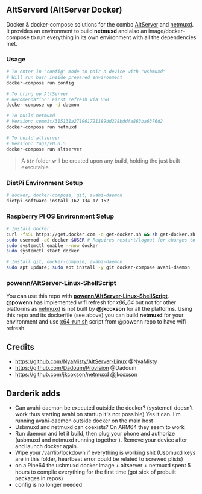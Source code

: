 ## AltServerd (AltServer Docker)
Docker & docker-compose solutions for the combo [AltServer](https://github.com/NyaMisty/AltServer-Linux) and [netmuxd](https://github.com/jkcoxson/netmuxd). It provides an environment to build **netmuxd** and also an image/docker-compose to run everything in its own environment with all the dependencies met.

### Usage
```bash
# To enter in "config" mode to pair a device with "usbmuxd"
# Will run bash inside prepared environment
docker-compose run config

# To bring up AltServer
# Recomendation: First refresh via USB
docker-compose up -d daemon

# To build netmuxd 
# Version: commit/315131a271961721189dd228bddfa863ba6376d2
docker-compose run netmuxd

# To build altserver 
# Version: tags/v0.0.5
docker-compose run altserver
```
> A `bin` folder will be created upon any build, holding the just built executable.

### DietPi Environment Setup
```bash
# docker, docker-compose, git, avahi-daemon
dietpi-software install 162 134 17 152
```

### Raspberry PI OS Environment Setup
```bash
# Install docker
curl -fsSL https://get.docker.com -o get-docker.sh && sh get-docker.sh
sudo usermod -aG docker $USER # Requires restart/logout for changes to take effect
sudo systemctl enable --now docker
sudo systemctl start docker

# Install git, docker-compose, avahi-daemon
sudo apt update; sudo apt install -y git docker-compose avahi-daemon
```
### powenn/AltServer-Linux-ShellScript
You can use this repo with **[powenn/AltServer-Linux-ShellScript](https://github.com/powenn/AltServer-Linux-ShellScript)**. **@powenn** has implemented wifi refresh for *x86_64* but not for other platforms as [netmuxd](https://github.com/jkcoxson/netmuxd/releases) is not built by **@jkcoxson** for all the platforms. Using this repo and its dockerfile (see above) you can build **netmuxd** for your environment and use 
[x64-run.sh](https://raw.githubusercontent.com/powenn/AltServer-Linux-ShellScript/main/x64-run.sh) script from @powenn repo to have wifi refresh.

## Credits
- https://github.com/NyaMisty/AltServer-Linux @NyaMisty
- https://github.com/Dadoum/Provision @Dadoum
- https://github.com/jkcoxson/netmuxd @jkcoxson





## Darderik adds
- Can avahi-daemon be executed outside the docker? (systemctl doesn't work thus starting avahi on startup it's not possible) Yes it can. I'm running avahi-daemon outside docker on the main host
- Usbmuxd and netmuxd can coexists? On ARM64 they seem to work
- Run daemon and let it build, then plug your phone and authorize (usbmuxd and netmuxd running together ). Remove your device after and launch docker again.
- Wipe your /var/lib/lockdown if everything is working shit (Usbmuxd keys are in this folder, heartbeat error could be related to screwed plists)
- on a Pine64 the usbmuxd docker image + altserver + netmuxd spent 5 hours to compile everything for the first time (got sick of prebuilt packages in repos)
- config is no longer needed

